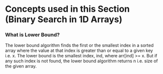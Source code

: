# Concepts used in this Section (Binary Search in 1D Arrays)

### What is Lower Bound?
The lower bound algorithm finds the first or the smallest index in a sorted array where the value at that index is greater than or equal to a given key i.e. x.
The lower bound is the smallest index, ind, where arr[ind] >= x. But if any such index is not found, the lower bound algorithm returns n i.e. size of the given array.

